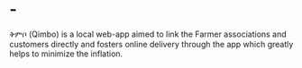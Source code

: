 # -
ቅምቦ (Qimbo) is a local web-app aimed to link the Farmer associations and customers directly and fosters online delivery through the app which greatly helps to minimize the inflation.

